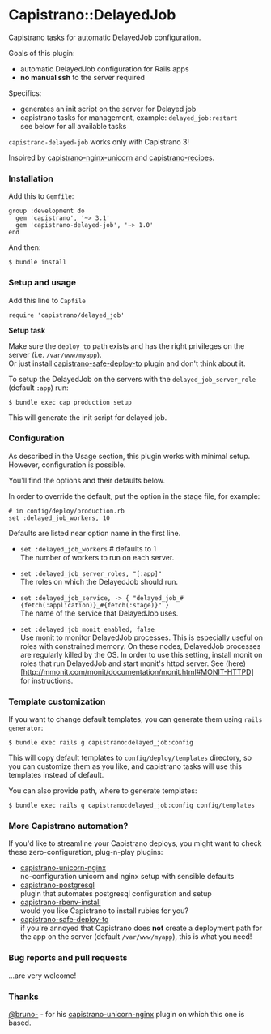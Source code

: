 # Capistrano::DelayedJob

Capistrano tasks for automatic DelayedJob configuration.

Goals of this plugin:

* automatic DelayedJob configuration for Rails apps
* **no manual ssh** to the server required

Specifics:

* generates an init script on the server for Delayed job
* capistrano tasks for management, example: `delayed_job:restart`<br/>
see below for all available tasks

`capistrano-delayed-job` works only with Capistrano 3!

Inspired by
[capistrano-nginx-unicorn](https://github.com/bruno-/capistrano-nginx-unicorn) and [capistrano-recipes](https://github.com/mattdbridges/capistrano-recipes).

### Installation

Add this to `Gemfile`:

    group :development do
      gem 'capistrano', '~> 3.1'
      gem 'capistrano-delayed-job', '~> 1.0'
    end

And then:

    $ bundle install

### Setup and usage

Add this line to `Capfile`

    require 'capistrano/delayed_job'

**Setup task**

Make sure the `deploy_to` path exists and has the right privileges on the
server (i.e. `/var/www/myapp`).<br/>
Or just install
[capistrano-safe-deploy-to](https://github.com/bruno-/capistrano-safe-deploy-to)
plugin and don't think about it.

To setup the DelayedJob on the servers with the `delayed_job_server_role` (default `:app`) run:

    $ bundle exec cap production setup
    
This will generate the init script for delayed job.

### Configuration

As described in the Usage section, this plugin works with minimal setup.
However, configuration is possible.

You'll find the options and their defaults below.

In order to override the default, put the option in the stage file, for example:

    # in config/deploy/production.rb
    set :delayed_job_workers, 10

Defaults are listed near option name in the first line.

* `set :delayed_job_workers` # defaults to 1<br/>
The number of workers to run on each server.

* `set :delayed_job_server_roles, "[:app]"`<br/>
The roles on which the DelayedJob should run.

* `set :delayed_job_service, -> { "delayed_job_#{fetch(:application)}_#{fetch(:stage)}" }`<br/>
The name of the service that DelayedJob uses.

* `set :delayed_job_monit_enabled, false` <br/>
Use monit to monitor DelayedJob processes. This is especially useful on roles with
constrained memory. On these nodes, DelayedJob processes are regularly killed by the 
OS. In order to use this setting, install monit on roles that run DelayedJob and
start monit's httpd server. See (here)[http://mmonit.com/monit/documentation/monit.html#MONIT-HTTPD]
for instructions.

### Template customization

If you want to change default templates, you can generate them using
`rails generator`:

    $ bundle exec rails g capistrano:delayed_job:config

This will copy default templates to `config/deploy/templates` directory, so you
can customize them as you like, and capistrano tasks will use this templates
instead of default.

You can also provide path, where to generate templates:

    $ bundle exec rails g capistrano:delayed_job:config config/templates

### More Capistrano automation?

If you'd like to streamline your Capistrano deploys, you might want to check
these zero-configuration, plug-n-play plugins:

- [capistrano-unicorn-nginx](https://github.com/bruno-/capistrano-unicorn-nginx)<br/>
no-configuration unicorn and nginx setup with sensible defaults
- [capistrano-postgresql](https://github.com/bruno-/capistrano-postgresql)<br/>
plugin that automates postgresql configuration and setup
- [capistrano-rbenv-install](https://github.com/bruno-/capistrano-rbenv-install)<br/>
would you like Capistrano to install rubies for you?
- [capistrano-safe-deploy-to](https://github.com/bruno-/capistrano-safe-deploy-to)<br/>
if you're annoyed that Capistrano does **not** create a deployment path for the
app on the server (default `/var/www/myapp`), this is what you need!

### Bug reports and pull requests

...are very welcome!

### Thanks

[@bruno-](https://github.com/bruno-) - for his
[capistrano-unicorn-nginx](https://github.com/bruno-/capistrano-unicorn-nginx) plugin on which this
one is based.